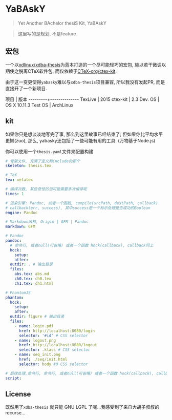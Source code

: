 # YaBAskY

> Yet Another BAchelor thesiS Kit, YaBAskY

> 这里写的是规划, 不是feature

## 宏包

一个以[xdlinux/xdba-thesis][xdba]为蓝本打造的一个尽可能轻巧的宏包,
施以若干微调以期使之脱离CTeX软件包, 而仅依赖于[CTeX-org/ctex-kit][ctex-kit].

由于这一变更使得`yabasky`难以与`xdba-thesis`项目兼容, 所以我没有发起PR,
而是直接开了一个新项目.

项目      | 版本
---------+--------------
TexLive  | 2015
ctex-kit | 2.3
Dev. OS  | OS X 10.11.3
Test OS  | ArchLinux


## kit

如果你只是想淡淡地写完了事, 那么到这里故事已经结束了; 但如果你比平均水平更懒(zuo), 那么, 
yabasky还包括了一些可能有用的工具. (万物基于Node.js)

你可以使用一个`thesis.yaml`文件来配置构建

```thesis.yaml
# 骨架文件, 充满了定义和include的那个
skeleton: thesis.tex

# TeX
tex: xelatex

# 编译次数, 某些奇怪的包可能需要多次编译呢
times: 1

# 渲染引擎: Pandoc, 或者一个函数, compile(srcPath, destPath, callback)
# callback(err, success), 其中success是一个标示处理是否成功的Boolean
engine: Pandoc

# Markdown风格, Origin | GFM | Pandoc
markdown: GFM

# Pandoc
pandoc:
  # 命令行, 或者null(可省略) 或者一个函数 hock(callback), callback同上
  hock:
    setup:
    atfer:
  outdir: . # 输出目录
  files:
    abs.tex: abs.md
    ch0.tex: ch0.tex
    ch1.tex: ch1.html

# PhantomJS
phantom:
  hock:
    setup:
    after:
  outdir: figure # 输出目录
  files:
    - name: login.pdf
      href: http://localhost:8080/login
      selector: '#id' # CSS selector
    - name: logout.png
      href: http://localhost:8080/logout
      selector: .klass # CSS selector
    - name: seq_init.png
      href: ./seq/init.html
      selector: body #0 CSS selector

# 后续处理,命令行, 命令行, 或者null(可省略) 或者一个函数 hock(callback), callback同上
script:
```

## License

既然用了`xdba-thesis` 就只能 GNU LGPL 了呢...我感受到了来自大胡子叔叔的recurse...

[xdba]: https://github.com/xdlinux/xdba-thesis
[ctex-kit]: https://github.com/CTeX-org/ctex-kit
